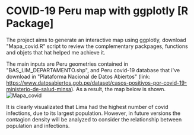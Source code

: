 # COVID-19 Peru map with ggplotly [R Package]
The project aims to generate an interactive map using ggplotly, download "Mapa_covid.R" script to review the complementary packpages, functions and objets that hat helped me achieve it.

The main inputs are Peru geometries contained in "BAS_LIM_DEPARTAMENTO.shp", and Peru covid-19 database that i've download in "Plataforma Nacional de Datos Abiertos" (link: https://www.datosabiertos.gob.pe/dataset/casos-positivos-por-covid-19-ministerio-de-salud-minsa). As a result, the map below is shown.
![Mapa_covid](https://github.com/Data-Science-Project-R-Python/Mapas/assets/106882873/0c5cbe9e-6c50-483d-b10b-f59bd5b3b806)

It is clearly visualizated that Lima had the highest number of covid infections, due to its largest population. However, in future versions the contagion density will be analyzed to consider the relationship between population and infections.
